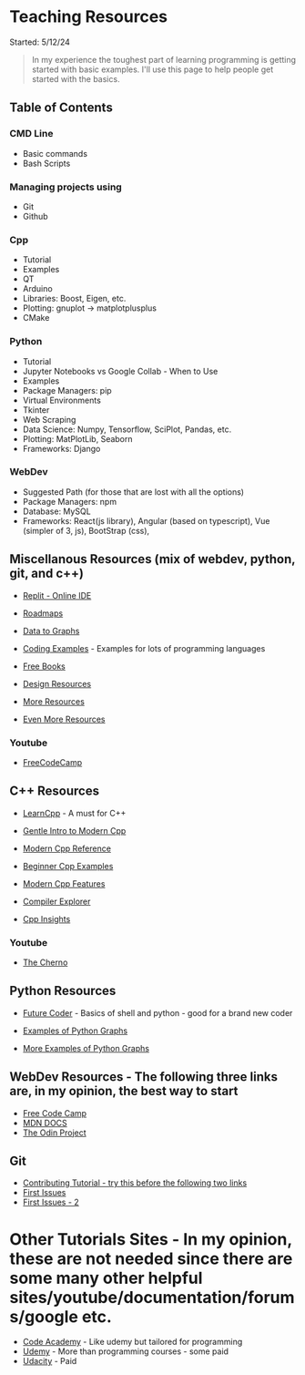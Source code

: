 
# Teaching Resources

Started: 5/12/24 

> In my experience the toughest part of learning programming is getting started with basic examples. I'll use this page to help people get started with the basics.

## Table of Contents

### CMD Line
- Basic commands
- Bash Scripts

### Managing projects using

- Git
- Github
 
### Cpp
- Tutorial
- Examples
- QT
- Arduino
- Libraries: Boost, Eigen, etc.
- Plotting: gnuplot -> matplotplusplus
- CMake

### Python
- Tutorial
- Jupyter Notebooks vs Google Collab - When to Use
- Examples
- Package Managers: pip
- Virtual Environments
- Tkinter
- Web Scraping
- Data Science: Numpy, Tensorflow, SciPlot, Pandas, etc.
- Plotting: MatPlotLib, Seaborn
- Frameworks: Django

### WebDev
- Suggested Path (for those that are lost with all the options)
- Package Managers: npm
- Database: MySQL
- Frameworks: React(js library), Angular (based on typescript), Vue (simpler of 3, js), BootStrap (css), 
  
## Miscellanous Resources (mix of webdev, python, git, and c++)

- [Replit - Online IDE](https://replit.com/~)

- [Roadmaps](https://roadmap.sh/)
  
- [Data to Graphs](https://www.data-to-viz.com/)
  
- [Coding Examples](https://github.com/codecrafters-io/build-your-own-x?tab=readme-ov-file) - Examples for lots of programming languages

- [Free Books](https://github.com/EbookFoundation/free-programming-books/blob/main/books/free-programming-books-langs.md)

- [Design Resources](https://github.com/bradtraversy/design-resources-for-developers?tab=readme-ov-file#)
- [More Resources](https://toolkit.addy.codes/)
- [Even More Resources](https://github.com/markodenic/web-development-resources?tab=readme-ov-file#learning-platforms)

### Youtube

- [FreeCodeCamp](https://www.youtube.com/@freecodecamp/playlists)

## C++ Resources

- [LearnCpp](https://www.learncpp.com/) - A must for C++

- [Gentle Intro to Modern Cpp](https://github.com/federico-busato/Modern-CPP-Programming)
  
- [Modern Cpp Reference](https://github.com/changkun/modern-cpp-tutorial)
- [Beginner Cpp Examples](https://github.com/tridibsamanta/CPP_Beginner_to_Expert)

- [Modern Cpp Features](https://github.com/AnthonyCalandra/modern-cpp-features)

- [Compiler Explorer](https://godbolt.org/)
- [Cpp Insights](https://cppinsights.io/)

### Youtube

- [The Cherno](https://www.youtube.com/playlist?list=PLlrATfBNZ98dudnM48yfGUldqGD0S4FFb)


## Python Resources

- [Future Coder](https://futurecoder.io/) - Basics of shell and python - good for a brand new coder

- [Examples of Python Graphs](https://python-charts.com/)
- [More Examples of Python Graphs](https://python-graph-gallery.com/)

## WebDev Resources - The following three links are, in my opinion, the best way to start

- [Free Code Camp](https://www.freecodecamp.org/) 
- [MDN DOCS](https://developer.mozilla.org/en-US/)
- [The Odin Project](https://www.theodinproject.com/) 

## Git

- [Contributing Tutorial - try this before the following two links](https://github.com/firstcontributions/first-contributions?tab=readme-ov-file)
- [First Issues](https://goodfirstissues.com/)
- [First Issues - 2](https://goodfirstissue.dev/language/cplusplus)

# Other Tutorials Sites - In my opinion, these are not needed since there are some many other helpful sites/youtube/documentation/forums/google etc.
  
- [Code Academy](https://www.codecademy.com/) - Like udemy but tailored for programming
- [Udemy](https://www.udemy.com/) - More than programming courses - some paid
- [Udacity](https://www.udacity.com/) - Paid
